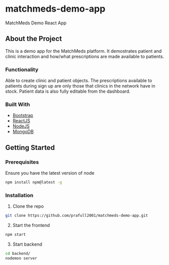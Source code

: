 # matchmeds-demo-app
MatchMeds Demo React App

## About the Project
This is a demo app for the MatchMeds platform. It demostrates patient and clinic interaction and how/what prescriptions are made available to patients.

### Functionality
Able to create clinic and patient objects. The prescriptions available to patients during sign up are only those that clinics in the network have in stock. Patient data is also fully editable from the dashboard.

### Built With
* [Bootstrap](https://getbootstrap.com)
* [ReactJS](https://reactjs.org/)
* [NodeJS](https://nodejs.org/en/)
* [MongoDB](https://www.mongodb.com/)

## Getting Started 
### Prerequisites
Ensure you have the latest version of node
```sh
npm install npm@latest -g
```

### Installation 
1. Clone the repo
```sh
git clone https://github.com/prafull2001/matchmeds-demo-app.git
```
2. Start the frontend
```sh
npm start
```
3. Start backend
```sh
cd backend/
nodemon server
```
